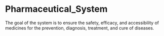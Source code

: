 # Pharmaceutical_System
 The goal of the system is to ensure the safety, efficacy, and accessibility of medicines for the prevention, diagnosis, treatment, and cure of diseases.
